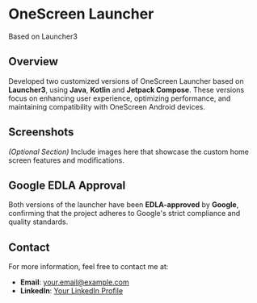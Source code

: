 # OneScreen Launcher
Based on Launcher3

## Overview
Developed two customized versions of OneScreen Launcher based on **Launcher3**, using **Java**, **Kotlin** and **Jetpack Compose**. These versions focus on enhancing user experience, optimizing performance, and maintaining compatibility with OneScreen Android devices.

## Screenshots
*(Optional Section)*
Include images here that showcase the custom home screen features and modifications.

## Google EDLA Approval
Both versions of the launcher have been **EDLA-approved** by **Google**, confirming that the project adheres to Google's strict compliance and quality standards.

## Contact
For more information, feel free to contact me at:  
- **Email**: your.email@example.com  
- **LinkedIn**: [Your LinkedIn Profile](https://linkedin.com/in/yourprofile)
